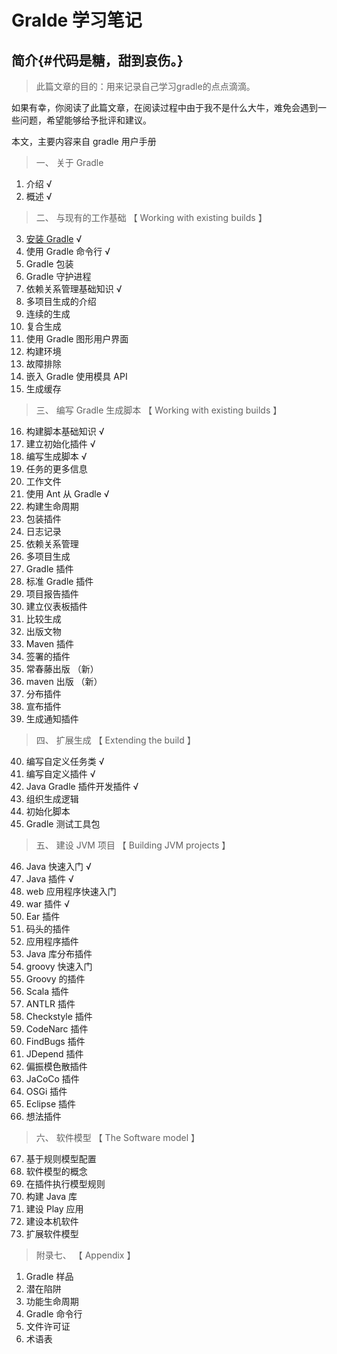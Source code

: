 Gralde 学习笔记
====

简介{#代码是糖，甜到哀伤。}
----

> 此篇文章的目的：用来记录自己学习gradle的点点滴滴。

如果有幸，你阅读了此篇文章，在阅读过程中由于我不是什么大牛，难免会遇到一些问题，希望能够给予批评和建议。

本文，主要内容来自 gradle 用户手册

> 一、 关于 Gradle

1. 介绍 √
2. 概述 √

> 二、 与现有的工作基础  【 Working with existing builds 】

3. [安装 Gradle](https://benny1314.gitbooks.io/gradle/content/install_gradle.html) √
4. 使用 Gradle 命令行 √
5. Gradle 包装  
6. Gradle 守护进程 
7. 依赖关系管理基础知识 √
8. 多项目生成的介绍 
9. 连续的生成 
10. 复合生成 
11. 使用 Gradle 图形用户界面
12. 构建环境
13. 故障排除
14. 嵌入 Gradle 使用模具 API
15. 生成缓存

> 三、 编写 Gradle 生成脚本 【 Working with existing builds 】

16. 构建脚本基础知识 √
17. 建立初始化插件 √
18. 编写生成脚本 √
19. 任务的更多信息
20. 工作文件
21. 使用 Ant 从 Gradle √
22. 构建生命周期 
23. 包装插件
24. 日志记录
25. 依赖关系管理
26. 多项目生成
27. Gradle 插件
28. 标准 Gradle 插件
29. 项目报告插件
30. 建立仪表板插件
31. 比较生成
32. 出版文物
33. Maven 插件
34. 签署的插件
35. 常春藤出版 （新）
36. maven 出版 （新）
37. 分布插件
38. 宣布插件
39. 生成通知插件

> 四、 扩展生成 【 Extending the build 】

40. 编写自定义任务类 √
41. 编写自定义插件 √
42. Java Gradle 插件开发插件 √
43. 组织生成逻辑
44. 初始化脚本
45. Gradle 测试工具包

> 五、 建设 JVM 项目 【 Building JVM projects 】

46. Java 快速入门 √
47. Java 插件 √
48. web 应用程序快速入门
49. war 插件 √
50. Ear 插件
51. 码头的插件
52. 应用程序插件
53. Java 库分布插件
54. groovy 快速入门
55. Groovy 的插件
56. Scala 插件
57. ANTLR 插件
58. Checkstyle 插件
59. CodeNarc 插件
60. FindBugs 插件
61. JDepend 插件
62. 偏振模色散插件
63. JaCoCo 插件
64. OSGi 插件
65. Eclipse 插件
66. 想法插件

> 六、 软件模型 【 The Software model 】

67. 基于规则模型配置
68. 软件模型的概念
69. 在插件执行模型规则
70. 构建 Java 库
71. 建设 Play 应用
72. 建设本机软件
73. 扩展软件模型

> 附录七、 【 Appendix 】

1. Gradle 样品
2. 潜在陷阱
3. 功能生命周期
4. Gradle 命令行
5. 文件许可证
6. 术语表